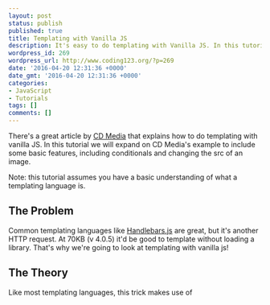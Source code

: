 ```yaml
---
layout: post
status: publish
published: true
title: Templating with Vanilla JS
description: It's easy to do templating with Vanilla JS. In this tutorial I will show you how, no need to load Handlbars.js every time you need to template JavaScript.
wordpress_id: 269
wordpress_url: http://www.coding123.org/?p=269
date: '2016-04-20 12:31:36 +0000'
date_gmt: '2016-04-20 12:31:36 +0000'
categories:
- JavaScript
- Tutorials
tags: []
comments: []
---
```


There's a great article by <a href="http://codoki.com/2015/09/01/native-javascript-templating/">CD Media</a> that explains how to do templating with vanilla JS. In this tutorial we will expand on CD Media's example to include some basic features, including conditionals and changing the src of an image.

Note: this tutorial assumes you have a basic understanding of what a templating language is.

## The Problem

Common templating languages like <a href="http://handlebarsjs.com/">Handlebars.js</a> are great, but it's another HTTP request. At 70KB (v 4.0.5) it'd be good to template without loading a library. That's why we're going to look at templating with vanilla js!

## The Theory

Like most templating languages, this trick makes use of <code><script type="text/template"></code>. Content inside the tag is initially ignored by the browser, but can be accessed after rendering with the ID. This means we can put a template of our HTML to be used by JavaScript to render HTML on the page using content supplied in the JS file.

So inside this script tag we add the basic HTML structure of the element we are templating. This will be used by the JavaScript as a template to fill with the content.

In our JavaScript, we have an array of objects containing the data to use. We create an anchor that holds all of our HTML and is appended to the DOM after the loop has finished. This avoids unnecessary <a href="https://developers.google.com/speed/articles/reflow">browser reflow</a> by only interacting with the document once.

So we have an element that will hold all our HTML, now let's generate the HTML. To do this we loop through each object, and on each loop create an element that includes the html contained inside the script tag. If our script tag includes `<p class="data"></p>`, the element created in the loop will be `<p class="data"></p>`. Let's call this our object-element.

We use this object-element to add the data. So if our first loop gives us the object <code>{"data":"example"}</code>, we can add text to the object element by selecting the element by class name and appending our data as a child node. Now our object-element will contain the correct text and can be appended to our anchor.

We then go onto the next object in the array and repeat the process. When the loop is finished, we append the anchor, which contains all of our manipulated object-elements, to the DOM.

Let's look at the code.

## The Code

### JavaScript

```js
// Array of objects to pass to template
var people = [
  { "name" : "Ted", "age": "34" , "image": "http://example1.jpg", "favorite": "yes" },
  { "name" : "Marshall", "age": "35", "image": "http://example2.jpg" },
  { "name" : "Barney", "age": "34", "image": "http://example3.jpg" },
];
// The template script HTML content
var template = document.getElementById( "my-template" ).innerHTML
var anchor = document.createElement('span');
// Loop through each object in the people array and create an
// element based on #my-template HTML
people.forEach( function( person ) {
  // Create element containing the HTML included in #my-template
  var el = document.createElement('div');
  el.innerHTML = template;
  console.log(el)
  // Add content to elements idefntified by class name
  el.getElementsByClassName( "name" )[0].appendChild( document.createTextNode( person.name ));
  el.getElementsByClassName( "age" )[0].appendChild( document.createTextNode( person.name ));
  // Add src to image
  el.getElementsByClassName( "image" )[0].setAttribute( "src", person.image );
  // Adds value if a property exists and removes the parent p tag that
  // if the property does not exist.
  if ( person.favorite ) {
    el.getElementsByClassName( "yes" )[0].appendChild( document.createTextNode( person.favorite ));
  } else {
    el.getElementsByClassName( "favorite" )[0].remove();
  }
  // Add element to anchor, to be rendered when loop has finished
  // This is used to avoid unnecesary document reflow
  anchor.appendChild( el );
});
// Add anchor to DOM
document.getElementById( "list" ).appendChild( anchor );</code>
</pre>
### HTML
<pre class=""><code class="html"><!-- the element we append to -->
<div id="list"></div>
  <!-- The template -->
  <script id="my-template" type="x-template">
<div>
      <img class="image ">
<h2 class="name">
Age: <span class="age"></span>
<p class="favorite">Favorite: <span class="yes"></span>
    </div>
  </script>
  <!-- End of template -->
```

This code does basic templating with vanilla js. Once you've got your head around the basic theory, there's no limit to what you can do in native JavaScript.

## Problems

This works great for small projects, even if the element you're templating is quite big. But there are a few disadvantages to using this over a traditional templating language.

A major problem is CPU usage. <a href="http://code.google.com/speed/articles/reflow.html">Manipulating the DOM is expensive</a> and this code doesn't reuse DOM structure, so running the template multiple times results in a lot of rerendering.

If you had a really large element to template, this vanilla alternative will become very complex. It requires you to hardcode a lot more than you do with Handlebars.js.

Another advantage of Handlebars.js is that it's universal. For the user, this means it'll probably be cached on their computer. For the developer, this means they will quickly be able to understand what's happening in your code.

It's up to you to decide if it's appropriate to use this method or not.

Happy coding everybody, as usual leave a comment if you have any questions!
